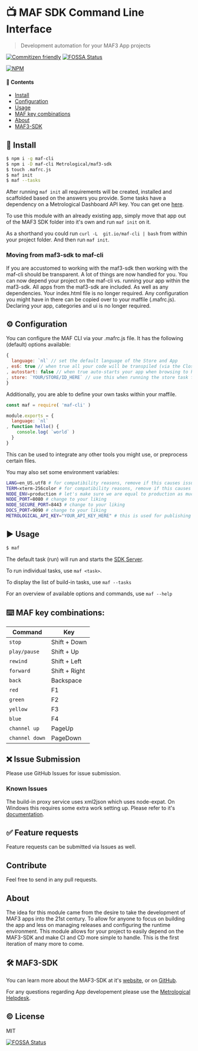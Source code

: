 # 📺 MAF SDK Command Line Interface

> Development automation for your MAF3 App projects

[![Commitizen friendly](https://img.shields.io/badge/commitizen-friendly-brightgreen.svg)](http://commitizen.github.io/cz-cli/)
[![FOSSA Status](https://app.fossa.io/api/projects/git%2Bgithub.com%2FJasperV%2Fmaf-cli.svg?type=shield)](https://app.fossa.io/projects/git%2Bgithub.com%2FJasperV%2Fmaf-cli?ref=badge_shield)

[![NPM](https://nodei.co/npm/maf-cli.png?downloads=true&downloadRank=true&stars=true)](https://nodei.co/npm/maf-cli/)

#### 📖 Contents

- [Install](#-install)
- [Configuration](#️-configuration)
- [Usage](#️-usage)
- [MAF key combinations](#️-maf-key-combinations)
- [About](#about)
- [MAF3-SDK](#-maf3-sdk)


## 💾 Install

```sh
$ npm i -g maf-cli
$ npm i -D maf-cli Metrological/maf3-sdk
$ touch .mafrc.js
$ maf init
$ maf --tasks
```

After running `maf init` all requirements will be created, installed and scaffolded based on the answers you provide. Some tasks have a dependency on a Metrological Dashboard API key. You can get one [here](https://dashboard.metrological.com/#/profile/api).

To use this module with an already existing app, simply move that app out of the MAF3 SDK folder into it's own and run `maf init` on it.

As a shorthand you could run `curl -L  git.io/maf-cli | bash` from within your project folder. And then run `maf init`.

### Moving from maf3-sdk to maf-cli

If you are accustomed to working with the maf3-sdk then working with the maf-cli should be transparent. A lot of things are now handled for you. You can now depend your project on the maf-cli vs. running your app within the maf3-sdk. 
All apps from the maf3-sdk are included. As well as any dependencies.
Your index.html file is no longer required. Any configuration you might have in there can be copied over to your maffile (.mafrc.js). Declaring your app, categories and ui is no longer required.


## ⚙️ Configuration

You can configure the MAF CLI via your .mafrc.js file. It has the following (default) options available:

```javascript
{
  language: `nl` // set the default language of the Store and App
, es6: true // when true all your code will be transpiled (via the Closure Compiler) to ES5 before running and publishing
, autostart: false // when true auto-starts your app when browsing to https://localhost:8443
, store: `YOUR/STORE/ID_HERE` // use this when running the store task for example: metrological/nl/external
}
```

Additionally, you are able to define your own tasks within your maffile.

```javascript
const maf = require( 'maf-cli' )

module.exports = {
  language: `nl`
, function hello() {
    console.log( `world` )
  }
}
```

This can be used to integrate any other tools you might use, or preprocess certain files.

You may also set some environment variables:

```sh
LANG=en_US.utf8 # for compatibility reasons, remove if this causes issues for you
TERM=xterm-256color # for compatibility reasons, remove if this causes issues for you
NODE_ENV=production # let's make sure we are equal to production as much as possible
NODE_PORT=8080 # change to your liking
NODE_SECURE_PORT=8443 # change to your liking
DOCS_PORT=9090 # change to your liking
METROLOGICAL_API_KEY="YOUR_API_KEY_HERE" # this is used for publishing your App
```


## ▶️ Usage

```sh
$ maf
```

The default task (run) will run and starts the [SDK Server](https://localhost:8443).

To run individual tasks, use `maf <task>`.

To display the list of build-in tasks, use `maf --tasks`

For an overview of available options and commands, use `maf --help`


## ⌨️ MAF key combinations:

| Command | Key |
| --- | --- |
| `stop` | Shift + Down |
| `play/pause` | Shift + Up |
| `rewind` | Shift + Left |
| `forward` | Shift + Right |
| `back` | Backspace |
| `red` | F1 |
| `green` | F2 |
| `yellow` | F3 |
| `blue` | F4 |
| `channel up` | PageUp |
| `channel down` | PageDown |


## ❌ Issue Submission

Please use GitHub Issues for issue submission.

### Known Issues

The build-in proxy service uses xml2json which uses node-expat. On Windows this requires some extra work setting up. Please refer to it's [documentation](https://www.npmjs.com/package/xml2json).


## ✅ Feature requests

Feature requests can be submitted via Issues as well.


## Contribute

Feel free to send in any pull requests.


## About

The idea for this module came from the desire to take the development of MAF3 apps into the 21st century. To allow for anyone to focus on building the app and less on managing releases and configuring the runtime environment. This module allows for your project to easily depend on the MAF3-SDK and make CI and CD more simple to handle. This is the first iteration of many more to come.


## 🛠 MAF3-SDK

You can learn more about the MAF3-SDK at it's [website](https://mafsdk.tv/), or on [GitHub](https://git.io/maf3-sdk).

For any questions regarding App developement please use the [Metrological Helpdesk](https://metrological.atlassian.net/servicedesk/customer/portal/).


## ©️ License

MIT


[![FOSSA Status](https://app.fossa.io/api/projects/git%2Bgithub.com%2FJasperV%2Fmaf-cli.svg?type=large)](https://app.fossa.io/projects/git%2Bgithub.com%2FJasperV%2Fmaf-cli?ref=badge_large)
